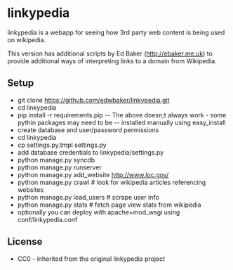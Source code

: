 linkypedia
==========

linkypedia is a webapp for seeing how 3rd party web content is being used on 
wikipedia.

This version has additional scripts by Ed Baker (http://ebaker.me.uk)
to provide additional ways of interpreting links to a domain from Wikipedia.

Setup
-----

* git clone https://github.com/edwbaker/linkypedia.git
* cd linkypedia
* pip install -r requirements.pip
  -- The above doesn;t always work - some pythin packages may need to be
  -- installed manually using easy_install
* create database and user/password permissions
* cd linkypedia
* cp settings.py.tmpl settings.py
* add database credentials to linkypedia/settings.py
* python manage.py syncdb
* python manage.py runserver
* python manage.py add_website http://www.loc.gov/
* python manage.py crawl # look for wikipedia articles referencing websites
* python manage.py load_users # scrape user info
* python manage.py stats # fetch page view stats from wikipedia
* optionally you can deploy with apache+mod_wsgi using conf/linkypedia.conf

License
-------
* CC0 - inherited from the original linkypedia project

